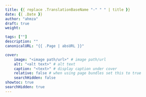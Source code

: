 ```yaml
---
title: {{ replace .TranslationBaseName "-" " " | title }}
date: {{ .Date }}
author: "ahmza"
draft: true
weight: 

tags: [""]
description: ""
canonicalURL: "{{ .Page | absURL }}"

cover:
    image: "<image path/url>" # image path/url
    alt: "<alt text>" # alt text
    caption: "<text>" # display caption under cover
    relative: false # when using page bundles set this to true
    searchHidden: false
showtoc: true
searchHidden: true
---
```

